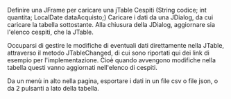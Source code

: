 Definire una JFrame per caricare una jTable Cespiti (String codice; int quantita; LocalDate dataAcquisto;)
Caricare i dati da una JDialog, da cui caricare la tabella sottostante.
Alla chiusura della JDialog, aggiornare sia l'elenco cespiti, che la JTable.

Occuparsi di gestire le modifiche di eventuali dati direttamente nella JTable, attraverso il metodo JTableChanged, di cui sono riportati qui dei link di esempio per l'implementazione. Cioè quando avvengono modifiche nella tabella questi vanno aggiornati nell'elenco di cespiti.

Da un menù in alto nella pagina, esportare i dati in un file csv o file json, o da 2 pulsanti a lato della tabella.
